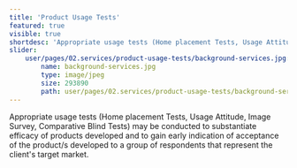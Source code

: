 ```yaml
---
title: 'Product Usage Tests'
featured: true
visible: true
shortdesc: 'Appropriate usage tests (Home placement Tests, Usage Attitude, Image Survey, Comparative Blind Tests) may be conducted to substantiate efficacy of products developed and to gain early indication of acceptance of the product/s developed to a group of respondents that represent the client''s target market.'
slider:
    user/pages/02.services/product-usage-tests/background-services.jpg:
        name: background-services.jpg
        type: image/jpeg
        size: 293890
        path: user/pages/02.services/product-usage-tests/background-services.jpg
---
```


<p>Appropriate usage tests (Home placement Tests, Usage Attitude, Image Survey, Comparative Blind Tests) may be conducted to substantiate efficacy of products developed and to gain early indication of acceptance of the product/s developed to a group of respondents that represent the client's target market.</p>